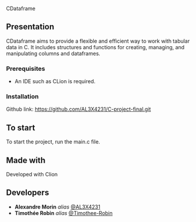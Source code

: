 CDataframe

## Presentation

CDataframe aims to provide a flexible and efficient way to work with tabular data in C. 
It includes structures and functions for creating, managing, and manipulating columns and dataframes.

### Prerequisites

- An IDE such as CLion is required.


### Installation

Github link: https://github.com/AL3X4231/C-project-final.git

## To start

To start the project, run the main.c file.

## Made with

Developed with Clion

## Developers
* **Alexandre Morin** _alias_ [@AL3X4231](https://github.com/AL3X4231)
* **Timothée Robin** _alias_ [@Timothee-Robin](https://github.com/Timothee-Robin)

